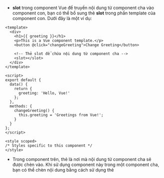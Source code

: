 - **slot** trong component Vue để truyền nội dung từ component cha vào component con, bạn có thể bổ sung thẻ **slot** trong phần template của component con. Dưới đây là một ví dụ:

```
<template>
  <div>
    <h1>{{ greeting }}</h1>
    <p>This is a Vue component template.</p>
    <button @click="changeGreeting">Change Greeting</button>

    <!-- Thẻ slot để chứa nội dung từ component cha -->
    <slot></slot>
  </div>
</template>

<script>
export default {
  data() {
    return {
      greeting: 'Hello, Vue!'
    };
  },
  methods: {
    changeGreeting() {
      this.greeting = 'Greetings from Vue!';
    }
  }
};
</script>

<style scoped>
/* Styles specific to this component */
</style>
```

- Trong component trên, thẻ <slot></slot> là nơi mà nội dung từ component cha sẽ được chèn vào. Khi sử dụng component này trong một component cha, bạn có thể chèn nội dung bằng cách sử dụng thẻ <template> và đặt nội dung trong thẻ <slot>:

```
<template>
  <div>
    <YourComponent>
      <template v-slot:default>
        <!-- Nội dung từ component cha -->
        <p>Content from parent component.</p>
      </template>
    </YourComponent>
  </div>
</template>

<script>
import YourComponent from './YourComponent.vue';

export default {
  components: {
    YourComponent
  }
};
</script>
```

Ở đây, v-slot:default là một cách sử dụng tên mặc định cho slot, và nội dung bên trong <template> là nội dung sẽ được chèn vào thẻ <slot> của YourComponent.
